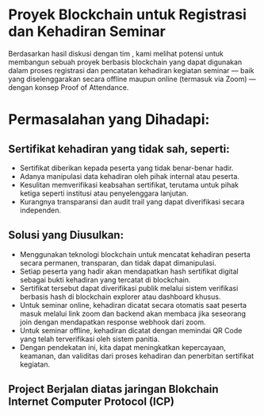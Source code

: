 # Proyek Blockchain untuk Registrasi dan Kehadiran Seminar

Berdasarkan hasil diskusi dengan tim , kami melihat potensi untuk membangun sebuah proyek berbasis blockchain yang dapat digunakan dalam proses registrasi dan pencatatan kehadiran kegiatan seminar — baik yang diselenggarakan secara offline maupun online (termasuk via Zoom) — dengan konsep Proof of Attendance.

# Permasalahan yang Dihadapi:
## Sertifikat kehadiran yang tidak sah, seperti:
- Sertifikat diberikan kepada peserta yang tidak benar-benar hadir.
- Adanya manipulasi data kehadiran oleh pihak internal atau peserta.
- Kesulitan memverifikasi keabsahan sertifikat, terutama untuk pihak ketiga seperti institusi atau penyelenggara lanjutan.
- Kurangnya transparansi dan audit trail yang dapat diverifikasi secara independen.
## Solusi yang Diusulkan:
- Menggunakan teknologi blockchain untuk mencatat kehadiran peserta secara permanen, transparan, dan tidak dapat dimanipulasi.
- Setiap peserta yang hadir akan mendapatkan hash sertifikat digital sebagai bukti kehadiran yang tercatat di blockchain.
- Sertifikat tersebut dapat diverifikasi publik melalui sistem verifikasi berbasis hash di blockchain explorer atau dashboard khusus.
- Untuk seminar online, kehadiran dicatat secara otomatis saat peserta masuk melalui link zoom dan backend akan membaca jika seseorang join dengan mendapatkan response webhook dari zoom.
- Untuk seminar offline, kehadiran dicatat dengan memindai QR Code yang telah terverifikasi oleh sistem panitia.
- Dengan pendekatan ini, kita dapat meningkatkan kepercayaan, keamanan, dan validitas dari proses kehadiran dan penerbitan sertifikat kegiatan.


## Project Berjalan diatas jaringan Blokchain Internet Computer Protocol (ICP) 

